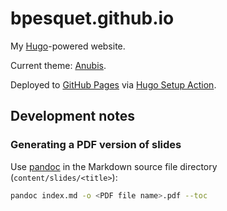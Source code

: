 # bpesquet.github.io

My [Hugo](https://gohugo.io)-powered website.

Current theme: [Anubis](https://github.com/mitrichius/hugo-theme-anubis).

Deployed to [GitHub Pages](https://bpesquet.github.io) via [Hugo Setup Action](https://github.com/peaceiris/actions-hugo).

## Development notes

### Generating a PDF version of slides

Use [pandoc](https://pandoc.org/) in the Markdown source file directory (`content/slides/<title>`):

```bash
pandoc index.md -o <PDF file name>.pdf --toc
```
